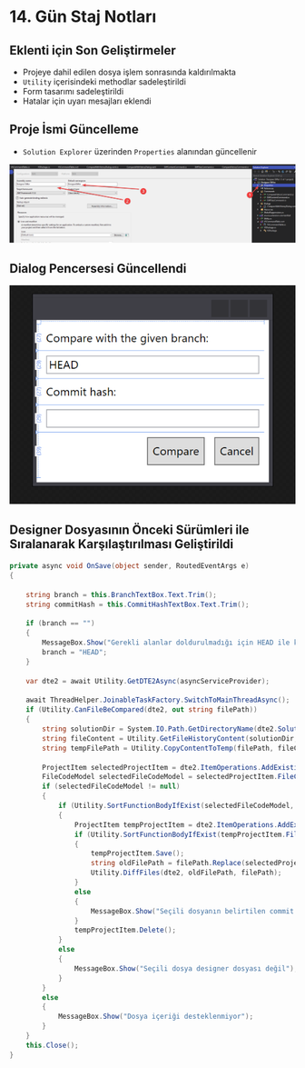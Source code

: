 # 14. Gün Staj Notları

## Eklenti için Son Geliştirmeler

- Projeye dahil edilen dosya işlem sonrasında kaldırılmakta
- `Utility` içerisindeki methodlar sadeleştirildi
- Form tasarımı sadeleştirildi
- Hatalar için uyarı mesajları eklendi

## Proje İsmi Güncelleme

- `Solution Explorer` üzerinden `Properties` alanından güncellenir

![](assets/vsix_change_project_name.png)

## Dialog Pencersesi Güncellendi

![](assets/vsix_compare_dialog.png)

## Designer Dosyasının Önceki Sürümleri ile Sıralanarak Karşılaştırılması Geliştirildi

```c#
private async void OnSave(object sender, RoutedEventArgs e)
{

    string branch = this.BranchTextBox.Text.Trim();
    string commitHash = this.CommitHashTextBox.Text.Trim();

    if (branch == "")
    {
        MessageBox.Show("Gerekli alanlar doldurulmadığı için HEAD ile kıyaslanacak");
        branch = "HEAD";
    }

    var dte2 = await Utility.GetDTE2Async(asyncServiceProvider);

    await ThreadHelper.JoinableTaskFactory.SwitchToMainThreadAsync();
    if (Utility.CanFileBeCompared(dte2, out string filePath))
    {
        string solutionDir = System.IO.Path.GetDirectoryName(dte2.Solution.FullName);
        string fileContent = Utility.GetFileHistoryContent(solutionDir, filePath, branch, commitHash);
        string tempFilePath = Utility.CopyContentToTemp(filePath, fileContent);

        ProjectItem selectedProjectItem = dte2.ItemOperations.AddExistingItem(filePath);
        FileCodeModel selectedFileCodeModel = selectedProjectItem.FileCodeModel;
        if (selectedFileCodeModel != null)
        {
            if (Utility.SortFunctionBodyIfExist(selectedFileCodeModel, Utility.GeneratedFunctionName))
            {
                ProjectItem tempProjectItem = dte2.ItemOperations.AddExistingItem(tempFilePath);
                if (Utility.SortFunctionBodyIfExist(tempProjectItem.FileCodeModel, Utility.GeneratedFunctionName))
                {
                    tempProjectItem.Save();
                    string oldFilePath = filePath.Replace(selectedProjectItem.Name, tempProjectItem.Name);
                    Utility.DiffFiles(dte2, oldFilePath, filePath);
                }
                else
                {
                    MessageBox.Show("Seçili dosyanın belirtilen commit hash için kaydı git ile bulunamadı");
                }
                tempProjectItem.Delete();
            }
            else
            {
                MessageBox.Show("Seçili dosya designer dosyası değil");
            }
        }
        else
        {
            MessageBox.Show("Dosya içeriği desteklenmiyor");
        }
    }
    this.Close();
}
```
